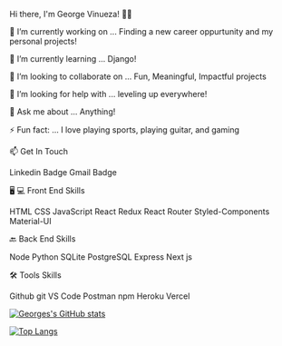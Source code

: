 Hi there, I'm George Vinueza! 🙋‍♂️

🔭 I’m currently working on ... Finding a new career oppurtunity and my personal projects!

🌱 I’m currently learning ... Django!

👯 I’m looking to collaborate on ... Fun, Meaningful, Impactful projects

🤔 I’m looking for help with ... leveling up everywhere!

💬 Ask me about ... Anything!

⚡ Fun fact: ... I love playing sports, playing guitar, and gaming

📫 Get In Touch

Linkedin Badge Gmail Badge

🖥 💻 Front End Skills

HTML CSS JavaScript React Redux React Router Styled-Components Material-UI

🔙 Back End Skills

Node Python SQLite PostgreSQL Express Next js

🛠 Tools Skills

Github git VS Code Postman npm Heroku Vercel

[![Georges's GitHub stats](https://github-readme-stats.vercel.app/api?username=g3or3&show_icons=true)](https://github.com/anuraghazra/github-readme-stats)

[![Top Langs](https://github-readme-stats.vercel.app/api/top-langs/?username=g3or3)](https://github.com/anuraghazra/github-readme-stats)

